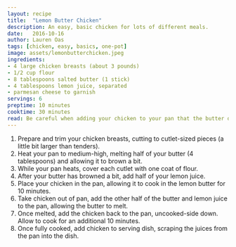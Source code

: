 ```yaml
---
layout: recipe
title:  "Lemon Butter Chicken"
description: An easy, basic chicken for lots of different meals.
date:   2016-10-16
author: Lauren Oas
tags: [chicken, easy, basics, one-pot]
image: assets/lemonbutterchicken.jpeg
ingredients:
- 4 large chicken breasts (about 3 pounds)
- 1/2 cup flour
- 8 tablespoons salted butter (1 stick)
- 4 tablespoons lemon juice, separated
- parmesan cheese to garnish
servings: 6
preptime: 10 minutes
cooktime: 30 minutes
read: Be careful when adding your chicken to your pan that the butter doesn't splatter-it burns! I usually serve this with pasta and a starchy vegetable, like brussels sprouts.
---
```

1. Prepare and trim your chicken breasts, cutting to cutlet-sized pieces (a little bit larger than tenders).
2. Heat your pan to medium-high, melting half of your butter (4 tablespoons) and allowing it to brown a bit.
3. While your pan heats, cover each cutlet with one coat of flour.
4. After your butter has browned a bit, add half of your lemon juice.
5. Place your chicken in the pan, allowing it to cook in the lemon butter for 10 minutes.
6. Take chicken out of pan, add the other half of the butter and lemon juice to the pan, allowing the butter to melt.
7. Once melted, add the chicken back to the pan, uncooked-side down. Allow to cook for an additional 10 minutes.
8. Once fully cooked, add chicken to serving dish, scraping the juices from the pan into the dish.